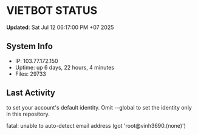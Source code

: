 # VIETBOT STATUS
**Updated**: Sat Jul 12 06:17:00 PM +07 2025

## System Info
- IP: 103.77.172.150
- Uptime: up 6 days, 22 hours, 4 minutes
- Files: 29733

## Last Activity

to set your account's default identity.
Omit --global to set the identity only in this repository.

fatal: unable to auto-detect email address (got 'root@vinh3690.(none)')
